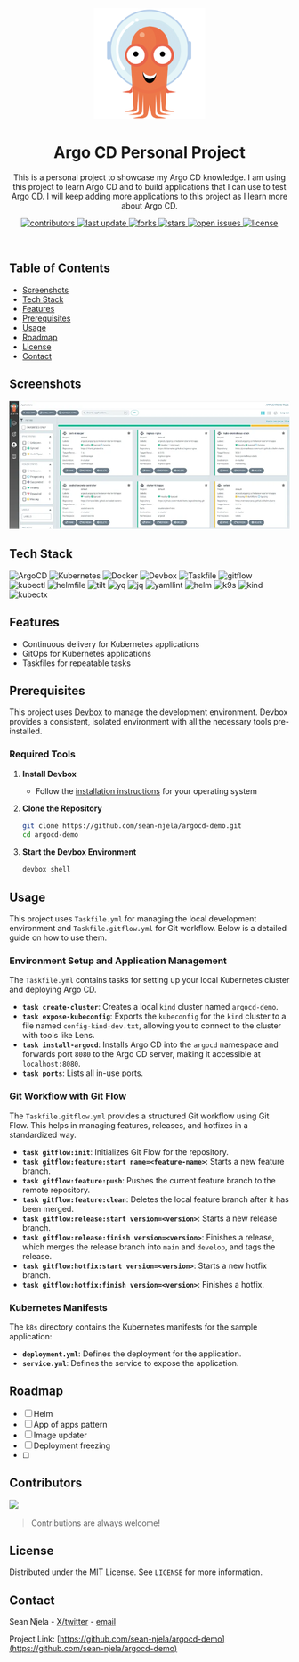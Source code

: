 <div align="center">

  <img src="assets/argocd.png" alt="logo" width="200" height="auto" />
  <h1>Argo CD Personal Project</h1>
  
  <p>
    This is a personal project to showcase my Argo CD knowledge. I am using this project to learn Argo CD and to build applications that I can use to test Argo CD. I will keep adding more applications to this project as I learn more about Argo CD.

  </p>
  
<p>
  <a href="https://github.com/sean-njela/argocd-demo/graphs/contributors">
    <img src="https://img.shields.io/github/contributors/sean-njela/argocd-demo" alt="contributors" />
  </a>
  <a href="">
    <img src="https://img.shields.io/github/last-commit/sean-njela/argocd-demo" alt="last update" />
  </a>
  <a href="https://github.com/sean-njela/argocd-demo/network/members">
    <img src="https://img.shields.io/github/forks/sean-njela/argocd-demo" alt="forks" />
  </a>
  <a href="https://github.com/sean-njela/argocd-demo/stargazers">
    <img src="https://img.shields.io/github/stars/sean-njela/argocd-demo" alt="stars" />
  </a>
  <a href="https://github.com/sean-njela/argocd-demo/issues/">
    <img src="https://img.shields.io/github/issues/sean-njela/argocd-demo" alt="open issues" />
  </a>
  <a href="https://github.com/sean-njela/argocd-demo/blob/master/LICENSE">
    <img src="https://img.shields.io/github/license/sean-njela/argocd-demo.svg" alt="license" />
  </a>
</p>

</div>

<br />

## Table of Contents

  * [Screenshots](#screenshots)
  * [Tech Stack](#tech-stack)
  * [Features](#features)
  * [Prerequisites](#prerequisites)
  * [Usage](#usage)
  * [Roadmap](#roadmap)
  * [License](#license)
  * [Contact](#contact)

## Screenshots

<div align="center"> 
  <img src="assets/argocd_apps_page.webp" alt="argocd_apps_page"/>
</div>

## Tech Stack

![ArgoCD](https://img.shields.io/badge/ArgoCD-2.10.0-green)
![Kubernetes](https://img.shields.io/badge/Kubernetes-1.27.0-green)
![Docker](https://img.shields.io/badge/Docker-20.10.17-green)
![Devbox](https://img.shields.io/badge/Devbox-0.15.0-green)
![Taskfile](https://img.shields.io/badge/Taskfile-3.44.0-green)
![gitflow](https://img.shields.io/badge/gitflow-1.12-green)
![kubectl](https://img.shields.io/badge/kubectl-1.33-green)
![helmfile](https://img.shields.io/badge/helmfile-1.1-green)
![tilt](https://img.shields.io/badge/tilt-0.35-green)
![yq](https://img.shields.io/badge/yq-3.4-green)
![jq](https://img.shields.io/badge/jq-1.8-green)
![yamllint](https://img.shields.io/badge/yamllint-1.37-green)
![helm](https://img.shields.io/badge/helm-3.18-green)
![k9s](https://img.shields.io/badge/k9s-0.50-green)
![kind](https://img.shields.io/badge/kind-0.29-green)
![kubectx](https://img.shields.io/badge/kubectx-0.9-green)

## Features

- Continuous delivery for Kubernetes applications
- GitOps for Kubernetes applications
- Taskfiles for repeatable tasks

## Prerequisites

This project uses [Devbox](https://www.jetify.com/devbox/) to manage the development environment. Devbox provides a consistent, isolated environment with all the necessary tools pre-installed.

### Required Tools

1. **Install Devbox**
   - Follow the [installation instructions](https://www.jetify.com/devbox/docs/installing_devbox/) for your operating system

2. **Clone the Repository**
   ```bash
   git clone https://github.com/sean-njela/argocd-demo.git
   cd argocd-demo
   ```

3. **Start the Devbox Environment**
   ```bash
   devbox shell
   ```

## Usage

This project uses `Taskfile.yml` for managing the local development environment and `Taskfile.gitflow.yml` for Git workflow. Below is a detailed guide on how to use them.

### Environment Setup and Application Management

The `Taskfile.yml` contains tasks for setting up your local Kubernetes cluster and deploying Argo CD.

- **`task create-cluster`**: Creates a local `kind` cluster named `argocd-demo`.
- **`task expose-kubeconfig`**: Exports the `kubeconfig` for the `kind` cluster to a file named `config-kind-dev.txt`, allowing you to connect to the cluster with tools like Lens.
- **`task install-argocd`**: Installs Argo CD into the `argocd` namespace and forwards port `8080` to the Argo CD server, making it accessible at `localhost:8080`.
- **`task ports`**: Lists all in-use ports.

### Git Workflow with Git Flow

The `Taskfile.gitflow.yml` provides a structured Git workflow using Git Flow. This helps in managing features, releases, and hotfixes in a standardized way.

- **`task gitflow:init`**: Initializes Git Flow for the repository.
- **`task gitflow:feature:start name=<feature-name>`**: Starts a new feature branch.
- **`task gitflow:feature:push`**: Pushes the current feature branch to the remote repository.
- **`task gitflow:feature:clean`**: Deletes the local feature branch after it has been merged.
- **`task gitflow:release:start version=<version>`**: Starts a new release branch.
- **`task gitflow:release:finish version=<version>`**: Finishes a release, which merges the release branch into `main` and `develop`, and tags the release.
- **`task gitflow:hotfix:start version=<version>`**: Starts a new hotfix branch.
- **`task gitflow:hotfix:finish version=<version>`**: Finishes a hotfix.

### Kubernetes Manifests

The `k8s` directory contains the Kubernetes manifests for the sample application:

- **`deployment.yml`**: Defines the deployment for the application.
- **`service.yml`**: Defines the service to expose the application.



## Roadmap

* [ ] Helm 
* [ ] App of apps pattern
* [ ] Image updater
* [ ] Deployment freezing   
* [ ] 

## Contributors

<a href="https://github.com/sean-njela/argocd-demo/graphs/contributors">
  <img src="https://contrib.rocks/image?repo=sean-njela/argocd-demo" />
</a>

> Contributions are always welcome!

## License

Distributed under the MIT License. See `LICENSE` for more information.

## Contact

Sean Njela - [X/twitter](https://x.com/devopssean) - [email](mailto:seannjela@gmail.com)

Project Link: [https://github.com/sean-njela/argocd-demo](https://github.com/sean-njela/argocd-demo)